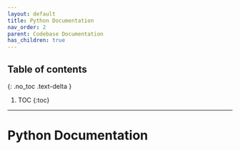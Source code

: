 ```yaml
---
layout: default
title: Python Documentation
nav_order: 2
parent: Codebase Documentation
has_children: true
---
```

## Table of contents
{: .no_toc .text-delta }

1. TOC
{:toc}
---
# Python Documentation